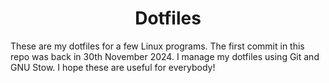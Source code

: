<h1 style="text-align: center;">Dotfiles</h1>
These are my dotfiles for a few Linux programs. The first commit in this repo was back in 30th November 2024. I manage my dotfiles using Git and GNU Stow. I hope these are useful for everybody!
